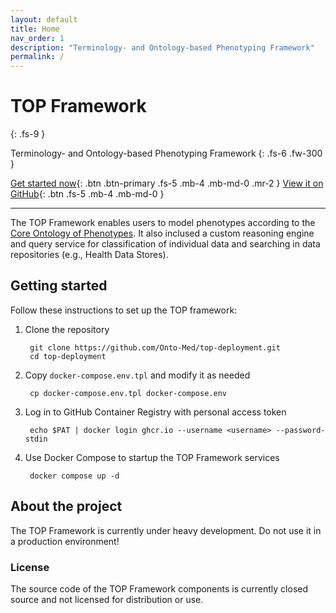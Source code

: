 ```yaml
---
layout: default
title: Home
nav_order: 1
description: "Terminology- and Ontology-based Phenotyping Framework"
permalink: /
---
```


# TOP Framework
{: .fs-9 }

Terminology- and Ontology-based Phenotyping Framework
{: .fs-6 .fw-300 }

[Get started now](#getting-started){: .btn .btn-primary .fs-5 .mb-4 .mb-md-0 .mr-2 } [View it on GitHub](https://github.com/Onto-Med/top-deployment){: .btn .fs-5 .mb-4 .mb-md-0 }

---

The TOP Framework enables users to model phenotypes according to the [Core Ontology of Phenotypes](https://github.com/Onto-Med/COP). It also inclused a custom reasoning engine and query service for classification of individual data and searching in data repositories (e.g., Health Data Stores).

## Getting started
Follow these instructions to set up the TOP framework:

1. Clone the repository

        git clone https://github.com/Onto-Med/top-deployment.git
        cd top-deployment
2. Copy `docker-compose.env.tpl` and modify it as needed

        cp docker-compose.env.tpl docker-compose.env
3. Log in to GitHub Container Registry with personal access token

        echo $PAT | docker login ghcr.io --username <username> --password-stdin
4. Use Docker Compose to startup the TOP Framework services

        docker compose up -d

## About the project
The TOP Framework is currently under heavy development. Do not use it in a production environment!

### License
The source code of the TOP Framework components is currently closed source and not licensed for distribution or use.
